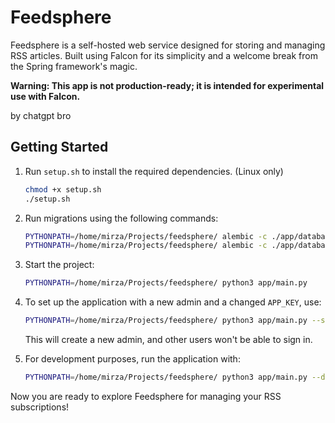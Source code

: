 # Feedsphere

Feedsphere is a self-hosted web service designed for storing and managing RSS articles. Built using Falcon for its simplicity and a welcome break from the Spring framework's magic.

**Warning: This app is not production-ready; it is intended for experimental use with Falcon.**

 by chatgpt bro

## Getting Started

1. Run `setup.sh` to install the required dependencies. (Linux only)

    ```bash
    chmod +x setup.sh
    ./setup.sh
    ```

2. Run migrations using the following commands:

    ```bash
    PYTHONPATH=/home/mirza/Projects/feedsphere/ alembic -c ./app/database/alembic.ini revision --autogenerate
    PYTHONPATH=/home/mirza/Projects/feedsphere/ alembic -c ./app/database/alembic.ini upgrade head
    ```

3. Start the project:

    ```bash
    PYTHONPATH=/home/mirza/Projects/feedsphere/ python3 app/main.py
    ```

4. To set up the application with a new admin and a changed `APP_KEY`, use:

    ```bash
    PYTHONPATH=/home/mirza/Projects/feedsphere/ python3 app/main.py --setup
    ```

    This will create a new admin, and other users won't be able to sign in.


5. For development purposes, run the application with:

    ```bash
    PYTHONPATH=/home/mirza/Projects/feedsphere/ python3 app/main.py --development
    ```

Now you are ready to explore Feedsphere for managing your RSS subscriptions!
